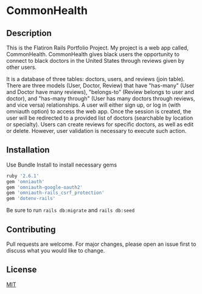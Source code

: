 # CommonHealth

## Description
This is the Flatiron Rails Portfolio Project. My project is a web app called, CommonHealth. CommonHealth gives black users the opportunity to connect to black doctors in the United States through reviews given by other users.

It is a database of three tables: doctors, users, and reviews (join table). There are three models (User, Doctor, Review) that have "has-many" (User and Doctor have many reviews), "belongs-to" (Review belongs to user and doctor), and "has-many through" (User has many doctors through reviews, and vice versa) relationships. A user will either sign up, or log in (with omniauth option) to access the web app. Once the session is created, the user will be redirected to a provided list of doctors (searchable by location or specialty). Users can create reviews for specific doctors, as well as edit or delete. However, user validation is necessary to execute such action.

## Installation

Use Bundle Install to install necessary gems

```bash
ruby '2.6.1'
gem 'omniauth'
gem 'omniauth-google-oauth2'
gem 'omniauth-rails_csrf_protection'
gem 'dotenv-rails'
```
Be sure to run `rails db:migrate` and  `rails db:seed`

## Contributing
Pull requests are welcome. For major changes, please open an issue first to discuss what you would like to change.

## License
[MIT](https://choosealicense.com/licenses/mit/)

